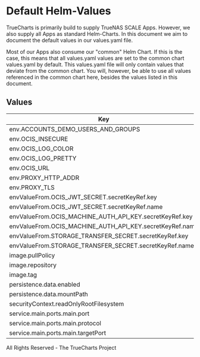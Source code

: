 # Default Helm-Values

TrueCharts is primarily build to supply TrueNAS SCALE Apps.
However, we also supply all Apps as standard Helm-Charts. In this document we aim to document the default values in our values.yaml file.

Most of our Apps also consume our "common" Helm Chart.
If this is the case, this means that all values.yaml values are set to the common chart values.yaml by default. This values.yaml file will only contain values that deviate from the common chart.
You will, however, be able to use all values referenced in the common chart here, besides the values listed in this document.

## Values

| Key | Type | Default | Description |
|-----|------|---------|-------------|
| env.ACCOUNTS_DEMO_USERS_AND_GROUPS | bool | `false` |  |
| env.OCIS_INSECURE | bool | `true` |  |
| env.OCIS_LOG_COLOR | bool | `true` |  |
| env.OCIS_LOG_PRETTY | bool | `true` |  |
| env.OCIS_URL | string | `"https://localhost:{{ .Values.service.main.ports.main.port }}"` |  |
| env.PROXY_HTTP_ADDR | string | `"0.0.0.0:{{ .Values.service.main.ports.main.port }}"` |  |
| env.PROXY_TLS | bool | `false` |  |
| envValueFrom.OCIS_JWT_SECRET.secretKeyRef.key | string | `"OCIS_JWT_SECRET"` |  |
| envValueFrom.OCIS_JWT_SECRET.secretKeyRef.name | string | `"ocis-secrets"` |  |
| envValueFrom.OCIS_MACHINE_AUTH_API_KEY.secretKeyRef.key | string | `"OCIS_MACHINE_AUTH_API_KEY"` |  |
| envValueFrom.OCIS_MACHINE_AUTH_API_KEY.secretKeyRef.name | string | `"ocis-secrets"` |  |
| envValueFrom.STORAGE_TRANSFER_SECRET.secretKeyRef.key | string | `"STORAGE_TRANSFER_SECRET"` |  |
| envValueFrom.STORAGE_TRANSFER_SECRET.secretKeyRef.name | string | `"ocis-secrets"` |  |
| image.pullPolicy | string | `"IfNotPresent"` |  |
| image.repository | string | `"tccr.io/truecharts/ocis"` |  |
| image.tag | string | `"v1.18.0@sha256:893f03f7f075fe370db8b1cb885618549e7d8ed7c8fbc0e2c2630a62bc597f81"` |  |
| persistence.data.enabled | bool | `true` |  |
| persistence.data.mountPath | string | `"/var/lib/ocis"` |  |
| securityContext.readOnlyRootFilesystem | bool | `false` |  |
| service.main.ports.main.port | int | `9200` |  |
| service.main.ports.main.protocol | string | `"HTTPS"` |  |
| service.main.ports.main.targetPort | int | `9200` |  |

All Rights Reserved - The TrueCharts Project
